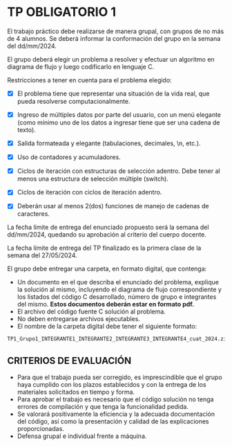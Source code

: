 # TP OBLIGATORIO 1

El trabajo práctico debe realizarse de manera grupal, con grupos de no más de 4 alumnos. Se deberá informar la conformación del grupo en la semana del dd/mm/2024.

El grupo deberá elegir un problema a resolver y efectuar un algoritmo en diagrama de flujo y luego codificarlo en lenguaje C.

Restricciones a tener en cuenta para el problema elegido:

- [x] El problema tiene que representar una situación de la vida real, que pueda resolverse computacionalmente.

- [x] Ingreso de múltiples datos por parte del usuario, con un menú elegante (como mínimo uno de los datos a ingresar tiene que ser una cadena de texto).

- [x] Salida formateada y elegante (tabulaciones, decimales, \n, etc.).

- [x] Uso de contadores y acumuladores.

- [x] Ciclos de iteración con estructuras de selección adentro. Debe tener al menos una estructura de selección múltiple (switch).

- [x] Ciclos de iteración con ciclos de iteración adentro.

- [x] Deberán usar al menos 2(dos) funciones de manejo de cadenas de caracteres.

La fecha límite de entrega del enunciado propuesto será la semana del dd/mm/2024, quedando su aprobación al criterio del cuerpo docente.

La fecha límite de entrega del TP finalizado es la primera clase de la semana del 27/05/2024.

El grupo debe entregar una carpeta, en formato digital, que contenga:

- Un documento en el que describa el enunciado del problema, explique la solución al mismo, incluyendo el diagrama de flujo correspondiente y los listados del código C desarrollado, número de grupo e integrantes del mismo. **Estos documentos deberán estar en formato pdf.**
- El archivo del código fuente C solución al problema.
- No deben entregarse archivos ejecutables.
- El nombre de la carpeta digital debe tener el siguiente formato:

``` txt
TP1_Grupo1_INTEGRANTE1_INTEGRANTE2_INTEGRANTE3_INTEGRANTE4_cuat_2024.zip
```

## CRITERIOS DE EVALUACIÓN

- Para que el trabajo pueda ser corregido, es imprescindible que el grupo haya cumplido con los plazos establecidos y con la entrega de los materiales solicitados en tiempo y forma.
- Para aprobar el trabajo es necesario que el código solución no tenga errores de compilación y que tenga la funcionalidad pedida.
- Se valorará positivamente la eficiencia y la adecuada documentación del código, así como la presentación y calidad de las explicaciones proporcionadas.
- Defensa grupal e individual frente a máquina.

